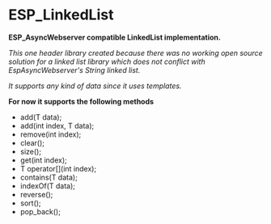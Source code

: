 # ESP_LinkedList
**ESP_AsyncWebserver compatible LinkedList implementation.**

*This one header library created because there was no working open source solution for a
  linked list library which does not conflict with EspAsyncWebserver's String linked list.*
  
*It supports any kind of data since it uses templates.*
 
**For now it supports the following methods**
- add(T data);
- add(int index, T data);
- remove(int index);
- clear();
- size();
- get(int index);
- T operator[](int index);
- contains(T data);
- indexOf(T data);
- reverse();
- sort();
- pop_back();
